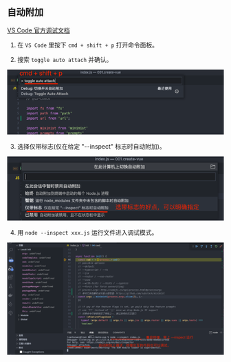 ## 自动附加

[VS Code 官方调试文档](https://code.visualstudio.com/docs/nodejs/nodejs-debugging)

1. 在 `VS Code` 里按下 `cmd + shift + p` 打开命令面板。

2. 搜索 `toggle auto attach` 并确认。

![1](./images/1.png)

3. 选择仅带标志(仅在给定 "--inspect" 标志时自动附加)。

![2](./images/2.png)

4. 用 `node --inspect xxx.js` 运行文件进入调试模式。

![3](./images/3.png)
